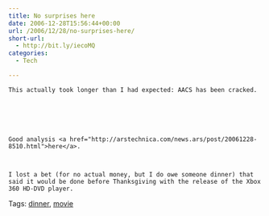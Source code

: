 ```yaml
---
title: No surprises here
date: 2006-12-28T15:56:44+00:00
url: /2006/12/28/no-surprises-here/
short-url:
  - http://bit.ly/iecoMQ
categories:
  - Tech

---
```

<div class='microid-mailto+http:sha1:4759210229322554a5c0e49bdb8829f64312ca6f'>
  
    This actually took longer than I had expected: AACS has been cracked.
  
  
  
  
  
  
    Good analysis <a href="http://arstechnica.com/news.ars/post/20061228-8510.html">here</a>.
  
  
  
    I lost a bet (for no actual money, but I do owe someone dinner) that said it would be done before Thanksgiving with the release of the Xbox 360 HD-DVD player.
  
</div>

<div class="st-post-tags">
  Tags: <a href="http://www.cavort.org/tag/dinner/" title="dinner" rel="tag">dinner</a>, <a href="http://www.cavort.org/tag/movie/" title="movie" rel="tag">movie</a><br />
</div>